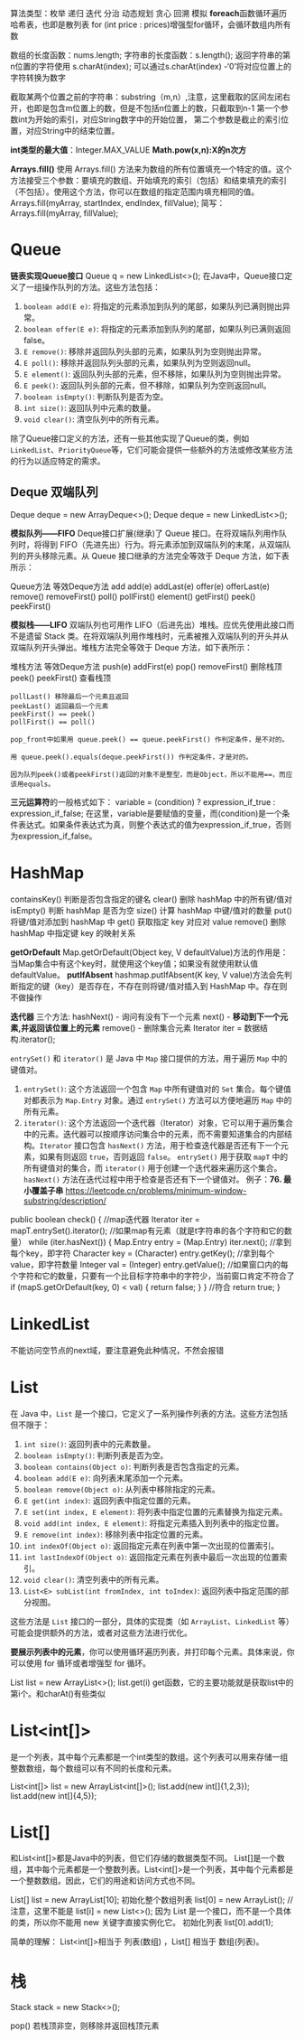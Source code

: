 算法类型：枚举 递归 迭代 分治 动态规划 贪心 回溯 模拟
**foreach**函数循环遍历哈希表，也即是散列表
for (int price : prices)增强型for循环，会循环数组内所有数

数组的长度函数：nums.length;
字符串的长度函数：s.length();
返回字符串的第n位置的字符使用 s.charAt(index);
可以通过s.charAt(index) -‘0’将对应位置上的字符转换为数字

截取某两个位置之前的字符串：substring（m,n）,注意，这里截取的区间左闭右开，也即是包含m位置上的数，但是不包括n位置上的数，只截取到n-1
第一个参数int为开始的索引，对应String数字中的开始位置，
第二个参数是截止的索引位置，对应String中的结束位置。

**int类型的最大值**：Integer.MAX_VALUE
**Math.pow(x,n):X的n次方**

**Arrays.fill()**
使用 Arrays.fill() 方法来为数组的所有位置填充一个特定的值。这个方法接受三个参数：要填充的数组、开始填充的索引（包括）和结束填充的索引（不包括）。使用这个方法，你可以在数组的指定范围内填充相同的值。
Arrays.fill(myArray, startIndex, endIndex, fillValue);
简写：
Arrays.fill(myArray,  fillValue);

# Queue
**链表实现Queue接口**
Queue<TreeNode> q = new LinkedList<>();
在Java中，Queue接口定义了一组操作队列的方法。这些方法包括：

1. `boolean add(E e)`: 将指定的元素添加到队列的尾部，如果队列已满则抛出异常。
2. `boolean offer(E e)`: 将指定的元素添加到队列的尾部，如果队列已满则返回false。
3. `E remove()`: 移除并返回队列头部的元素，如果队列为空则抛出异常。
4. `E poll()`: 移除并返回队列头部的元素，如果队列为空则返回null。
5. `E element()`: 返回队列头部的元素，但不移除，如果队列为空则抛出异常。
6. `E peek()`: 返回队列头部的元素，但不移除，如果队列为空则返回null。
7. `boolean isEmpty()`: 判断队列是否为空。
8. `int size()`: 返回队列中元素的数量。
9. `void clear()`: 清空队列中的所有元素。

除了Queue接口定义的方法，还有一些其他实现了Queue的类，例如`LinkedList`、`PriorityQueue`等，它们可能会提供一些额外的方法或修改某些方法的行为以适应特定的需求。


## Deque 双端队列
Deque<Integer> deque = new ArrayDeque<>();
Deque<Integer> deque = new LinkedList<>();

**模拟队列——FIFO**
Deque接口扩展(继承)了 Queue 接口。在将双端队列用作队列时，将得到 FIFO（先进先出）行为。将元素添加到双端队列的末尾，从双端队列的开头移除元素。从 Queue 接口继承的方法完全等效于 Deque 方法，如下表所示：

Queue方法	等效Deque方法
add add(e)	addLast(e)
offer(e)	offerLast(e)
remove()	removeFirst()
poll()	    pollFirst()
element()	getFirst()
peek()	    peekFirst()


**模拟栈——LIFO**
双端队列也可用作 LIFO（后进先出）堆栈。应优先使用此接口而不是遗留 Stack 类。在将双端队列用作堆栈时，元素被推入双端队列的开头并从双端队列开头弹出。堆栈方法完全等效于 Deque 方法，如下表所示：

堆栈方法	 等效Deque方法
push(e)	    addFirst(e)
pop()	    removeFirst() 删除栈顶
peek()	    peekFirst()   查看栈顶


    pollLast() 移除最后一个元素且返回
    peekLast() 返回最后一个元素
    peekFirst() == peek()
    pollFirst() == poll()

    pop_front中如果用 queue.peek() == queue.peekFirst() 作判定条件，是不对的。

    用 queue.peek().equals(deque.peekFirst()) 作判定条件，才是对的。

    因为队列peek()或者peekFirst()返回的对象不是整型，而是Object，所以不能用==，而应该用equals。

**三元运算符**的一般格式如下：
variable = (condition) ? expression_if_true : expression_if_false;
在这里，variable是要赋值的变量，而(condition)是一个条件表达式。如果条件表达式为真，则整个表达式的值为expression_if_true，否则为expression_if_false。

# HashMap
containsKey()   判断是否包含指定的键名
clear()	        删除 hashMap 中的所有键/值对
isEmpty()	    判断 hashMap 是否为空
size()	        计算 hashMap 中键/值对的数量
put()	        将键/值对添加到 hashMap 中
get()	        获取指定 key 对应对 value
remove()	    删除 hashMap 中指定键 key 的映射关系

**getOrDefault**
Map.getOrDefault(Object key, V defaultValue)方法的作用是：当Map集合中有这个key时，就使用这个key值；如果没有就使用默认值defaultValue。
**putIfAbsent**
hashmap.putIfAbsent(K key, V value)方法会先判断指定的键（key）是否存在，不存在则将键/值对插入到 HashMap 中。存在则不做操作

**迭代器**
三个方法:
    hashNext() - 询问有没有下一个元素
    next() - **移动到下一个元素,并返回该位置上的元素**
    remove() - 删除集合元素
Iterator iter = 数据结构.iterator(); 

`entrySet()` 和 `iterator()` 是 Java 中 `Map` 接口提供的方法，用于遍历 `Map` 中的键值对。
1. `entrySet()`: 这个方法返回一个包含 `Map` 中所有键值对的 `Set` 集合。每个键值对都表示为 `Map.Entry` 对象。通过 `entrySet()` 方法可以方便地遍历 `Map` 中的所有元素。
2. `iterator()`: 这个方法返回一个迭代器（Iterator）对象，它可以用于遍历集合中的元素。迭代器可以按顺序访问集合中的元素，而不需要知道集合的内部结构。`Iterator` 接口包含 `hasNext()` 方法，用于检查迭代器是否还有下一个元素，如果有则返回 `true`，否则返回 `false`。
`entrySet()` 用于获取 `mapT` 中的所有键值对的集合，而 `iterator()` 用于创建一个迭代器来遍历这个集合。`hasNext()` 方法在迭代过程中用于检查是否还有下一个键值对。
例子：**76. 最小覆盖子串**
https://leetcode.cn/problems/minimum-window-substring/description/

public boolean check() {
        //map迭代器
        Iterator iter = mapT.entrySet().iterator(); 
        //如果map有元素（就是t字符串的各个字符和它的数量）
        while (iter.hasNext()) { 
            Map.Entry entry = (Map.Entry) iter.next(); 
            //拿到每个key，即字符
            Character key = (Character) entry.getKey(); 
            //拿到每个value，即字符数量
            Integer val = (Integer) entry.getValue(); 
            //如果窗口内的每个字符和它的数量，只要有一个比目标字符串中的字符少，当前窗口肯定不符合了
            if (mapS.getOrDefault(key, 0) < val) {
                return false;
            }
        } 
        //符合
        return true;
    }


# LinkedList
不能访问空节点的next域，要注意避免此种情况，不然会报错

# List

在 Java 中，`List` 是一个接口，它定义了一系列操作列表的方法。这些方法包括但不限于：

1. `int size()`: 返回列表中的元素数量。
2. `boolean isEmpty()`: 判断列表是否为空。
3. `boolean contains(Object o)`: 判断列表是否包含指定的元素。
4. `boolean add(E e)`: 向列表末尾添加一个元素。
5. `boolean remove(Object o)`: 从列表中移除指定的元素。
6. `E get(int index)`: 返回列表中指定位置的元素。
7. `E set(int index, E element)`: 将列表中指定位置的元素替换为指定元素。
8. `void add(int index, E element)`: 将指定元素插入到列表中的指定位置。
9. `E remove(int index)`: 移除列表中指定位置的元素。
10. `int indexOf(Object o)`: 返回指定元素在列表中第一次出现的位置索引。
11. `int lastIndexOf(Object o)`: 返回指定元素在列表中最后一次出现的位置索引。
12. `void clear()`: 清空列表中的所有元素。
13. `List<E> subList(int fromIndex, int toIndex)`: 返回列表中指定范围的部分视图。

这些方法是 `List` 接口的一部分，具体的实现类（如 `ArrayList`、`LinkedList` 等）可能会提供额外的方法，或者对这些方法进行优化。

**要展示列表中的元素**，你可以使用循环遍历列表，并打印每个元素。具体来说，你可以使用 for 循环或者增强型 for 循环。

List<class> list = new ArrayList<>();
list.get(i)
get函数，它的主要功能就是获取list中的第i个。和charAt()有些类似

# List<int[]>
是一个列表，其中每个元素都是一个int类型的数组。这个列表可以用来存储一组整数数组，每个数组可以有不同的长度和元素。

List<int[]> list = new ArrayList<int[]>(); 
list.add(new int[]{1,2,3}); 
list.add(new int[]{4,5}); 

# List<Integer>[]
和List<int[]>都是Java中的列表，但它们存储的数据类型不同。
List<Integer>[]是一个数组，其中每个元素都是一个整数列表。List<int[]>是一个列表，其中每个元素都是一个整数数组。因此，它们的用途和访问方式也不同。

List<Integer>[] list = new ArrayList<Integer>[10];
初始化整个数组列表
list[0] = new ArrayList<Integer>(); 
//注意，这里不能是  list[i] = new List<>(); 因为 List 是一个接口，而不是一个具体的类，所以你不能用 new 关键字直接实例化它。
初始化列表
list[0].add(1); 



简单的理解： List<int[]>相当于 列表(数组) ，List<Integer>[] 相当于 数组(列表)。

# 栈

Stack<TreeNode> stack = new Stack<>();

pop()
若栈顶非空，则移除并返回栈顶元素
